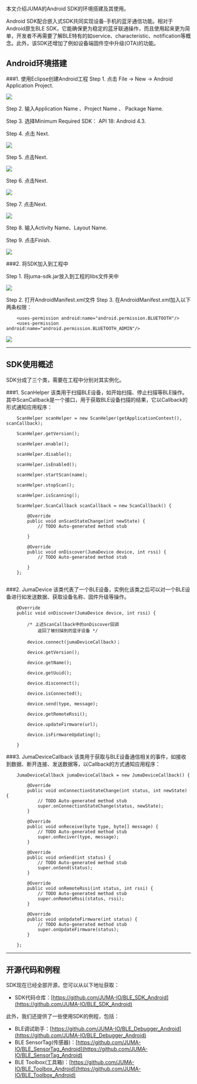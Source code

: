 本文介绍JUMA的Android SDK的环境搭建及其使用。

Android SDK配合嵌入式SDK共同实现设备-手机的蓝牙通信功能。相对于Android原生BLE SDK，它能确保更为稳定的蓝牙联通操作，而且使用起来更为简单，开发者不再需要了解BLE特有的如service、characteristic、notification等概念。此外，该SDK还增加了例如设备端固件空中升级(OTA)的功能。

## Android环境搭建
###1. 使用Eclipse创建Android工程
Step 1. 点击 File -> New -> Android Application Project.

![](./images/1.jpeg)

Step 2. 输入Application Name 、Project Name 、 Package Name.

Step 3. 选择Minimum Required SDK： API 18: Android 4.3.

Step 4. 点击 Next.

![](./images/2.jpeg)

Step 5. 点击Next.

![](./images/3.jpeg)

Step 6. 点击Next.

![](./images/4.jpeg)

Step 7. 点击Next.

![](./images/5.jpeg)

Step 8. 输入Activity Name、Layout Name.  

Step 9. 点击Finish.  

![](./images/6.jpeg)

###2. 将SDK加入到工程中

Step 1. 将juma-sdk.jar放入到工程的libs文件夹中

![](./images/7.png)

Step 2. 打开AndroidManifest.xml文件
Step 3. 在AndroidManifest.xml加入以下两条权限：

```
	<uses-permission android:name="android.permission.BLUETOOTH"/>
	<uses-permission android:name="android.permission.BLUETOOTH_ADMIN"/>
```

![](./images/8.jpeg)


***
## SDK使用概述

SDK分成了三个类，需要在工程中分别对其实例化。

###1. ScanHelper 
该类用于扫描BLE设备，如开始扫描、停止扫描等BLE操作。  
其中ScanCallback是一个接口，用于获取BLE设备扫描的结果，它以Callback的形式通知应用程序：

```
	ScanHelper scanHelper = new ScanHelper(getApplicationContext(), scanCallback);

	ScanHelper.getVersion();
		
	scanHelper.enable();
		
	scanHelper.disable();
		
	scanHelper.isEnabled();
		
	scanHelper.startScan(name);
		
	scanHelper.stopScan();
		
	scanHelper.isScanning();
	
	ScanHelper.ScanCallback scanCallback = new ScanCallback() {
			
		@Override
		public void onScanStateChange(int newState) {
			// TODO Auto-generated method stub
			
		}
			
		@Override
		public void onDiscover(JumaDevice device, int rssi) {
			// TODO Auto-generated method stub
				
		}
	};
		
```


###2. JumaDevice 
该类代表了一个BLE设备，实例化该类之后可以对一个BLE设备进行如发送数据、获取设备名称、固件升级等操作。

```
	@Override
	public void onDiscover(JumaDevice device, int rssi) {
	
		/* 上述ScanCallback中的onDiscover回调
			返回了被扫描到的蓝牙设备 */

		device.connect(jumaDeviceCallback)；

		device.getVersion();

		device.getName();

		device.getUuid();

		device.disconnect();

		device.isConnected();

		device.send(type, message);

		device.getRemoteRssi();

		device.updateFirmware(url);

		device.isFirmwareUpdating();
				
	}		
```

###3. JumaDeviceCallback 
该类用于获取与BLE设备通信相关的事件，如接收到数据、断开连接、发送数据等，以Callback的方式通知应用程序：

```
	JumaDeviceCallback jumaDeviceCallback = new JumaDeviceCallback() {

		@Override
		public void onConnectionStateChange(int status, int newState) {
			// TODO Auto-generated method stub
			super.onConnectionStateChange(status, newState);
		}

		@Override
		public void onReceive(byte type, byte[] message) {
			// TODO Auto-generated method stub
			super.onReciver(type, message);
		}

		@Override
		public void onSend(int status) {
			// TODO Auto-generated method stub
			super.onSend(status);
		}

		@Override
		public void onRemoteRssi(int status, int rssi) {
			// TODO Auto-generated method stub
			super.onRemoteRssi(status, rssi);
		}

		@Override
		public void onUpdateFirmware(int status) {
			// TODO Auto-generated method stub
			super.onUpdateFirmware(status);
		}
			
	};
```

***
## 开源代码和例程

SDK现在已经全部开源，您可以从以下地址获取： 

* SDK代码仓库：[https://github.com/JUMA-IO/BLE_SDK_Android](https://github.com/JUMA-IO/BLE_SDK_Android)

此外，我们还提供了一些使用SDK的例程，包括：

* BLE调试助手：[https://github.com/JUMA-IO/BLE_Debugger_Android](https://github.com/JUMA-IO/BLE_Debugger_Android)
* BLE SensorTag(传感器)：[https://github.com/JUMA-IO/BLE_SensorTag_Android](https://github.com/JUMA-IO/BLE_SensorTag_Android)
* BLE Toolbox(工具箱)：[https://github.com/JUMA-IO/BLE_Toolbox_Android](https://github.com/JUMA-IO/BLE_Toolbox_Android)







